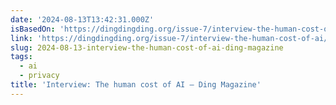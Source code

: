 ```yaml
---
date: '2024-08-13T13:42:31.000Z'
isBasedOn: 'https://dingdingding.org/issue-7/interview-the-human-cost-of-ai/'
link: 'https://dingdingding.org/issue-7/interview-the-human-cost-of-ai/'
slug: 2024-08-13-interview-the-human-cost-of-ai-ding-magazine
tags:
  - ai
  - privacy
title: 'Interview: The human cost of AI — Ding Magazine'
---
```

 
